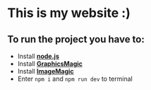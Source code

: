 
# This is my website :)

## To run the project you have to:

- Install __[node.js](https://nodejs.org/en)__
- Install __[GraphicsMagic](http://www.graphicsmagick.org/INSTALL-windows.html#installing-using-installer-package)__
- Install __[ImageMagic](https://imagemagick.org/index.php)__
- Enter `npm i` and `npm run dev` to terminal